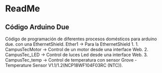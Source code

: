 # ReadMe
## Código Arduino Due
Código de programación de diferentes procesos domésticos para arduino due. con una EthernetShield.
Ether1 -> Para la EthernetShield 1.
	1. CampusTecMotor -> Control de un motor desde una interface Web.
	2. CampusTec_LED  -> Control de luces Led desde una interface Web.
	3. CampusTec_temp -> Control de temperatura con sensor Grove - Temperature Sensor V1.1/1.2(NCP18WF104F03RC (NTC)).
